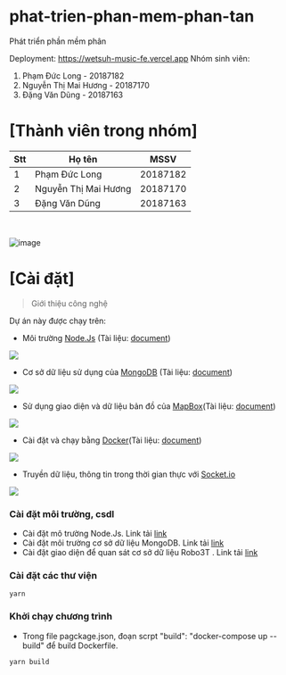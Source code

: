 # phat-trien-phan-mem-phan-tan
Phát triển phần mềm phân

Deployment: https://wetsuh-music-fe.vercel.app
Nhóm sinh viên: 
1. Phạm Đức Long - 20187182
2. Nguyễn Thị Mai Hương - 20187170
3. Đặng Văn Dũng - 20187163

# [Thành viên trong nhóm]
Stt | Họ tên | MSSV 
--- | --- | ---
1 | Phạm Đức Long | 20187182 
2 | Nguyễn Thị Mai Hương | 20187170 
3 | Đặng Văn Dũng | 20187163 
​

![image](https://user-images.githubusercontent.com/71415818/203215760-1c43953c-0871-4dd4-a500-02f866e7c4c8.png)

# [Cài đặt]

> Giới thiệu công nghệ

Dự án này được chạy trên:
* Môi trường [Node.Js](https://nodejs.org/en/docs/) (Tài liệu: [document](https://nodejs.org/en/docs/))

![](https://img.icons8.com/windows/128/000000/node-js.png)
* Cơ sở dữ liệu sử dụng của [MongoDB](https://docs.mongodb.com/) (Tài liệu: [document](https://docs.mongodb.com/))

![](https://docs.mongodb.com/images/mongodb-logo.png)
* Sử dụng giao diện và dữ liệu bản đồ của [MapBox](https://www.mapbox.com/)(Tài liệu: [document](https://www.mapbox.com/))

![](https://assets.website-files.com/5d3ef00c73102c436bc83996/5d3ef00c73102c893bc83a28_logo-regular-p-500.png)

* Cài đặt và chạy bằng [Docker](https://docs.docker.com/)(Tài liệu: [document](https://docs.docker.com/))

![](https://cdn.thenewstack.io/media/2014/04/homepage-docker-logo.png)
* Truyền dữ liệu, thông tin trong thời gian thực với [Socket.io](https://socket.io/)

![](https://www.programwitherik.com/content/images/2017/01/socket-e1434850599985.png)
### Cài đặt môi trường, csdl
* Cài đặt mô trường Node.Js. Link tải [link](https://nodejs.org/dist/v12.13.1/node-v12.13.1-x64.msi)
* Cài đặt môi trường cơ sở dữ liệu MongoDB. Link tải [link](https://fastdl.mongodb.org/win32/mongodb-win32-x86_64-2012plus-4.2.1-signed.msi)
* Cài đặt giao diện để quan sát cơ sở dữ liệu Robo3T . Link tải [link](https://download-test.robomongo.org/windows/robo3t-1.3.1-windows-x86_64-7419c406.exe)
### Cài đặt các thư viện
```
yarn
```
### Khởi chạy chương trình
* Trong file pagckage.json, đoạn scrpt "build": "docker-compose up --build" để build Dockerfile.
```
yarn build
```
